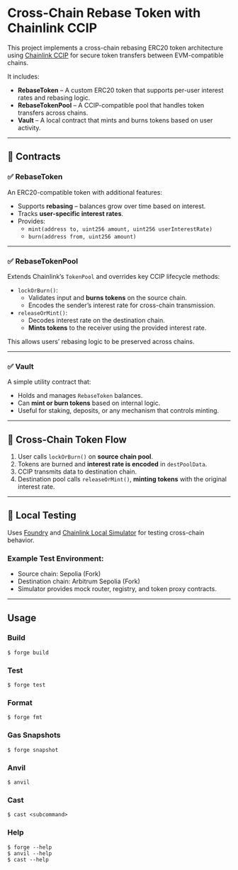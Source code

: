 # Cross-Chain Rebase Token with Chainlink CCIP

This project implements a cross-chain rebasing ERC20 token architecture using [Chainlink CCIP](https://chain.link/ccip) for secure token transfers between EVM-compatible chains.

It includes:

- **RebaseToken** – A custom ERC20 token that supports per-user interest rates and rebasing logic.
- **RebaseTokenPool** – A CCIP-compatible pool that handles token transfers across chains.
- **Vault** – A local contract that mints and burns tokens based on user activity.

---

## 🔧 Contracts

### ✅ RebaseToken

An ERC20-compatible token with additional features:
- Supports **rebasing** – balances grow over time based on interest.
- Tracks **user-specific interest rates**.
- Provides:
  - `mint(address to, uint256 amount, uint256 userInterestRate)`
  - `burn(address from, uint256 amount)`

---

### ✅ RebaseTokenPool

Extends Chainlink’s `TokenPool` and overrides key CCIP lifecycle methods:
- `lockOrBurn()`:
  - Validates input and **burns tokens** on the source chain.
  - Encodes the sender’s interest rate for cross-chain transmission.
- `releaseOrMint()`:
  - Decodes interest rate on the destination chain.
  - **Mints tokens** to the receiver using the provided interest rate.

This allows users’ rebasing logic to be preserved across chains.

---

### ✅ Vault

A simple utility contract that:
- Holds and manages `RebaseToken` balances.
- Can **mint or burn tokens** based on internal logic.
- Useful for staking, deposits, or any mechanism that controls minting.

---

## 🔁 Cross-Chain Token Flow

1. User calls `lockOrBurn()` on **source chain pool**.
2. Tokens are burned and **interest rate is encoded** in `destPoolData`.
3. CCIP transmits data to destination chain.
4. Destination pool calls `releaseOrMint()`, **minting tokens** with the original interest rate.

---

## 🧪 Local Testing

Uses [Foundry](https://book.getfoundry.sh/) and [Chainlink Local Simulator](https://github.com/smartcontractkit/chainlink-local) for testing cross-chain behavior.

### Example Test Environment:
- Source chain: Sepolia (Fork)
- Destination chain: Arbitrum Sepolia (Fork)
- Simulator provides mock router, registry, and token proxy contracts.

---

## Usage

### Build

```shell
$ forge build
```

### Test

```shell
$ forge test
```

### Format

```shell
$ forge fmt
```

### Gas Snapshots

```shell
$ forge snapshot
```

### Anvil

```shell
$ anvil
```


### Cast

```shell
$ cast <subcommand>
```

### Help

```shell
$ forge --help
$ anvil --help
$ cast --help
```
